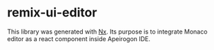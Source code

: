 # remix-ui-editor

This library was generated with [Nx](https://nx.dev).
Its purpose is to integrate Monaco editor as a react component inside Apeirogon IDE.
